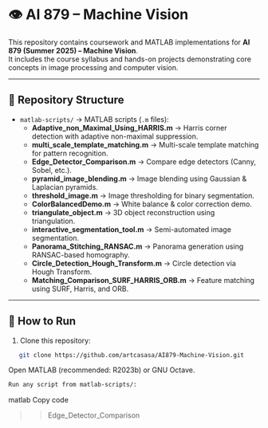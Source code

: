 # 👁️ AI 879 – Machine Vision 

This repository contains coursework and MATLAB implementations for **AI 879 (Summer 2025) – Machine Vision**.  
It includes the course syllabus and hands-on projects demonstrating core concepts in image processing and computer vision.

---

## 📂 Repository Structure
- `matlab-scripts/` → MATLAB scripts (`.m` files):
  - **Adaptive_non_Maximal_Using_HARRIS.m** → Harris corner detection with adaptive non-maximal suppression.  
  - **multi_scale_template_matching.m** → Multi-scale template matching for pattern recognition.  
  - **Edge_Detector_Comparison.m** → Compare edge detectors (Canny, Sobel, etc.).  
  - **pyramid_image_blending.m** → Image blending using Gaussian & Laplacian pyramids.  
  - **threshold_image.m** → Image thresholding for binary segmentation.  
  - **ColorBalancedDemo.m** → White balance & color correction demo.  
  - **triangulate_object.m** → 3D object reconstruction using triangulation.  
  - **interactive_segmentation_tool.m** → Semi-automated image segmentation.  
  - **Panorama_Stitching_RANSAC.m** → Panorama generation using RANSAC-based homography.  
  - **Circle_Detection_Hough_Transform.m** → Circle detection via Hough Transform.  
  - **Matching_Comparison_SURF_HARRIS_ORB.m** → Feature matching using SURF, Harris, and ORB.  

---

## 🚀 How to Run
1. Clone this repository:
```bash
   git clone https://github.com/artcasasa/AI879-Machine-Vision.git
```
Open MATLAB (recommended: R2023b) or GNU Octave.
 ```bash
Run any script from matlab-scripts/:
 ```

matlab
Copy code
>> Edge_Detector_Comparison
